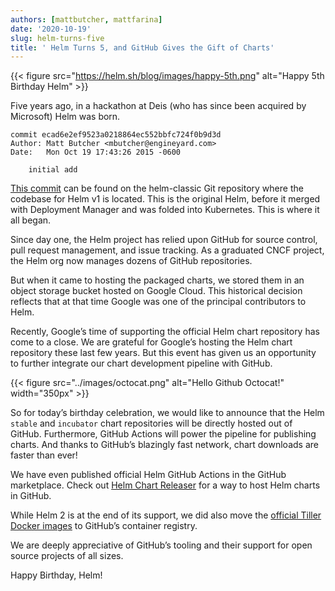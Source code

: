 ```yaml
---
authors: [mattbutcher, mattfarina]
date: '2020-10-19'
slug: helm-turns-five
title: ' Helm Turns 5, and GitHub Gives the Gift of Charts'
---
```



{{< figure src="https://helm.sh/blog/images/happy-5th.png" alt="Happy 5th Birthday Helm" >}}

Five years ago, in a hackathon at Deis (who has since been acquired by Microsoft) Helm was born.
<!--more-->

```
commit ecad6e2ef9523a0218864ec552bbfc724f0b9d3d
Author: Matt Butcher <mbutcher@engineyard.com>
Date:   Mon Oct 19 17:43:26 2015 -0600

    initial add
```

[This commit](https://github.com/helm/helm-classic/commit/ecad6e2ef9523a0218864ec552bbfc724f0b9d3d) can be found on the helm-classic Git repository where the codebase for Helm v1 is located. This is the original Helm, before it merged with Deployment Manager and was folded into Kubernetes. This is where it all began.

Since day one, the Helm project has relied upon GitHub for source control, pull request management, and issue tracking. As a graduated CNCF project, the Helm org now manages dozens of GitHub repositories.

But when it came to hosting the packaged charts, we stored them in an object storage bucket hosted on Google Cloud. This historical decision reflects that at that time Google was one of the principal contributors to Helm.

Recently, Google’s time of supporting the official Helm chart repository has come to a close. We are grateful for Google’s hosting the Helm chart repository these last few years. But this event has given us an opportunity to further integrate our chart development pipeline with GitHub.

{{< figure src="../images/octocat.png" alt="Hello Github Octocat!" width="350px" >}}

So for today’s birthday celebration, we would like to announce that the Helm `stable` and `incubator` chart repositories will be directly hosted out of GitHub. Furthermore, GitHub Actions will power the pipeline for publishing charts. And thanks to GitHub’s blazingly fast network, chart downloads are faster than ever!

We have even published official Helm GitHub Actions in the GitHub marketplace. Check out [Helm Chart Releaser](https://github.com/marketplace/actions/helm-chart-releaser) for a way to host Helm charts in GitHub.

While Helm 2 is at the end of its support, we did also move the [official Tiller Docker images](https://github.com/orgs/helm/packages) to GitHub’s container registry.

We are deeply appreciative of GitHub’s tooling and their support for open source projects of all sizes.

Happy Birthday, Helm!
